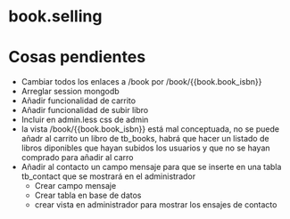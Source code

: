 book.selling
============

# Cosas pendientes

* Cambiar todos los enlaces a /book por /book/{{book.book_isbn}}
* Arreglar session mongodb
* Añadir funcionalidad de carrito
* Añadir funcionalidad de subir libro
* Incluir en admin.less css de admin
* la vista /book/{{book.book_isbn}} está mal conceptuada, no se puede añadr al carrito un libro de tb_books, habrá que hacer un listado de libros diponibles que hayan subidos los usuarios y que no se hayan comprado para añadir al carro 
* Añadir al contacto un campo mensaje para que se inserte en una tabla tb_contact que se mostrará en el administrador
	* Crear campo mensaje
	* Crear tabla en base de datos
	* crear vista en administrador para mostrar los ensajes de contacto